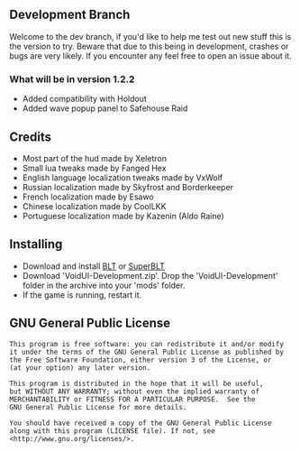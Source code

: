 ## Development Branch
Welcome to the dev branch, if you'd like to help me test out new stuff this is the version to try.
Beware that due to this being in development, crashes or bugs are very likely. If you encounter any feel free to open an issue about it.

### What will be in version 1.2.2
- Added compatibility with Holdout
- Added wave popup panel to Safehouse Raid

## Credits
- Most part of the hud made by Xeletron
- Small lua tweaks made by Fanged Hex
- English language localization tweaks made by VxWolf
- Russian localization made by Skyfrost and Borderkeeper
- French localization made by Esawo
- Chinese localization made by CoolLKK
- Portuguese localization made by Kazenin (Aldo Raine)

## Installing
- Download and install [BLT](https://github.com/JamesWilko/Payday-2-BLT/releases) or [SuperBLT](https://superblt.znix.xyz)
- Download 'VoidUI-Development.zip'. Drop the 'VoidUI-Development' folder in the archive into your 'mods' folder.
- If the game is running, restart it.

## GNU General Public License
    This program is free software: you can redistribute it and/or modify
    it under the terms of the GNU General Public License as published by
    the Free Software Foundation, either version 3 of the License, or
    (at your option) any later version.

    This program is distributed in the hope that it will be useful,
    but WITHOUT ANY WARRANTY; without even the implied warranty of
    MERCHANTABILITY or FITNESS FOR A PARTICULAR PURPOSE.  See the
    GNU General Public License for more details.

    You should have received a copy of the GNU General Public License
    along with this program (LICENSE file). If not, see <http://www.gnu.org/licenses/>.
